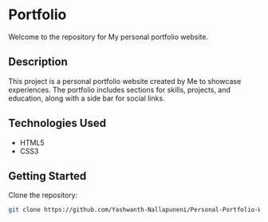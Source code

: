 # Portfolio

Welcome to the repository for My personal portfolio website.

## Description

This project is a personal portfolio website created by Me to showcase experiences. The portfolio includes sections for skills, projects, and education, along with a side bar for social links.


## Technologies Used

- HTML5
- CSS3

## Getting Started

Clone the repository:

   ```bash
   git clone https://github.com/Yashwanth-Nallapuneni/Personal-Portfolio-Website.git
